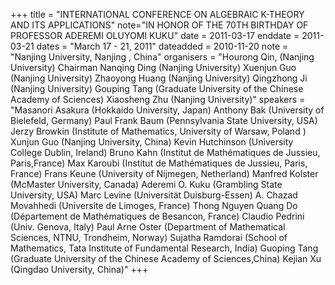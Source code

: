 +++
title = "INTERNATIONAL CONFERENCE ON ALGEBRAIC K-THEORY AND ITS APPLICATIONS"
note="IN HONOR OF THE 70TH BIRTHDAY OF PROFESSOR ADEREMI OLUYOMI KUKU"
date = 2011-03-17
enddate = 2011-03-21
dates = "March 17 - 21, 2011"
dateadded = 2010-11-20
note = "Nanjing University, Nanjing , China"
organisers = "Hourong Qin, (Nanjing University) Chairman
Nanqing Ding (Nanjing University)
Xuenjun Guo (Nanjing University)
Zhaoyong Huang (Nanjing University)
Qingzhong Ji (Nanjing University)
Gouping Tang (Graduate University of the Chinese Academy of Sciences)
Xiaosheng Zhu (Nanjing University)"
speakers = "Masanori Asakura (Hokkaido University, Japan)
Anthony Bak (University of Bielefeld, Germany)
Paul Frank Baum (Pennsylvania State University, USA)
Jerzy Browkin (Institute of Mathematics, University of Warsaw,  Poland )
Xunjun Guo (Nanjing University, China)
Kevin Hutchinson (University College Dublin, Ireland)
Bruno Kahn  (Institut de Mathématiques de Jussieu, Paris,France)
Max Karoubi (Institut de Mathématiques de Jussieu, Paris, France)
Frans Keune (University of Nijmegen, Netherland)
Manfred Kolster (McMaster University, Canada)
Aderemi  O. Kuku (Grambling State University, USA)
Marc Levine (Universität Duisburg-Essen)
A.  Chazad Movahhedi (Universite de Limoges, France)
Thong Nguyen Quang Do (Département de Mathématiques de Besancon, France)
Claudio Pedrini (Univ. Genova, Italy)
Paul Arne Oster (Department of Mathematical Sciences, NTNU, Trondheim, Norway)
Sujatha Ramdorai (School of Mathematics, Tata Institute of Fundamental Research, India)
Guoping Tang (Graduate University of the Chinese Academy of Sciences,China)
Kejian Xu (Qingdao University, China)"
+++
